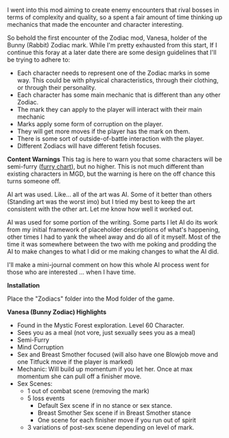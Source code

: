 I went into this mod aiming to create enemy encounters that rival bosses in terms of complexity and quality, so a spent a fair amount of time thinking up mechanics that made the encounter and character interesting.

So behold the first encounter of the Zodiac mod, Vanesa, holder of the Bunny (Rabbit) Zodiac mark.
While I'm pretty exhausted from this start, If I continue this foray at a later date there are some design guidelines that I'll be trying to adhere to:
- Each character needs to represent one of the Zodiac marks in some way. This could be with physical characteristics, through their clothing, or through their personality.
- Each character has some main mechanic that is different than any other Zodiac.
- The mark they can apply to the player will interact with their main mechanic
- Marks apply some form of corruption on the player.
- They will get more moves if the player has the mark on them.
- There is some sort of outside-of-battle interaction with the player.
- Different Zodiacs will have different fetish focuses.

**Content Warnings**
This tag is here to warn you that some characters will be semi-furry ([furry chart](https://i.kym-cdn.com/photos/images/original/000/106/292/Furrychart.jpg)), but no higher. This is not much different than existing characters in MGD, but the warning is here on the off chance this turns someone off.

AI art was used. Like... all of the art was AI. Some of it better than others (Standing art was the worst imo) but I tried my best to keep the art consistent with the other art. Let me know how well it worked out.

AI was used for some portion of the writing. Some parts I let AI do its work from my initial framework of placeholder descriptions of what's happening, other times I had to yank the wheel away and do all of it myself. Most of the time it was somewhere between the two with me poking and prodding the AI to make changes to what I did or me making changes to what the AI did.

I'll make a mini-journal comment on how this whole AI process went for those who are interested ... when I have time.


**Installation**

Place the "Zodiacs" folder into the Mod folder of the game.


**Vanesa (Bunny Zodiac) Highlights**
- Found in the Mystic Forest exploration. Level 60 Character.
- Sees you as a meal (not vore, just sexually sees you as a meal)
- Semi-Furry
- Mind Corruption
- Sex and Breast Smother focused (will also have one Blowjob move and one Titfuck move if the player is marked)
- Mechanic: Will build up momentum if you let her. Once at max momentum she can pull off a finisher move.
- Sex Scenes:
  - 1 out of combat scene (removing the mark)
   - 5 loss events
     - Default Sex scene  if in no stance or sex stance.
     - Breast Smother Sex scene if in Breast Smother stance
     - One scene for each finisher move if you run out of spirit
   - 3 variations of post-sex scene depending on level of mark.
